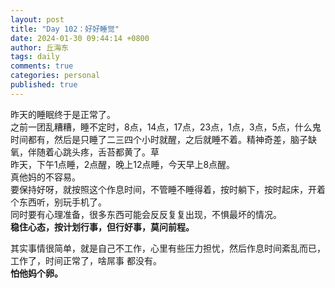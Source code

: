 ```yaml
---
layout: post
title: "Day 102：好好睡觉"
date: 2024-01-30 09:44:14 +0800
author: 丘海东 
tags: daily
comments: true
categories: personal
published: true
---
```

昨天的睡眠终于是正常了。  
之前一团乱糟糟，睡不定时，8点，14点，17点，23点，1点，3点，5点，什么鬼时间都有，然后是只睡了二三四个小时就醒，之后就睡不着。精神奇差，脑子缺氧，伴随着心跳头疼，舌苔都黄了。草  
昨天，下午1点睡，2点醒，晚上12点睡，今天早上8点醒。  
真他妈的不容易。  
要保持好呀，就按照这个作息时间，不管睡不睡得着，按时躺下，按时起床，开着个东西听，别玩手机了。  
同时要有心理准备，很多东西可能会反反复复出现，不惧最坏的情况。  
**稳住心态，按计划行事，但行好事，莫问前程。**  

其实事情很简单，就是自己不工作，心里有些压力担忧，然后作息时间紊乱而已，工作了，时间正常了，啥屌事 都没有。  
**怕他妈个卵。**
